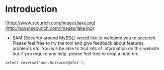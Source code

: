 # Introduction #

![http://www.securich.com/images/jake.jpg](http://www.securich.com/images/jake.jpg)
  * SAM (Security around MySQL) would like to welcome you to securich. Please feel free to try the tool and give feedback about features, problems etc. You will be able to find lots of information on this website but if you require any help, please feel free to drop a note on:

` select reverse('moc.hciruces@ofni'); `
